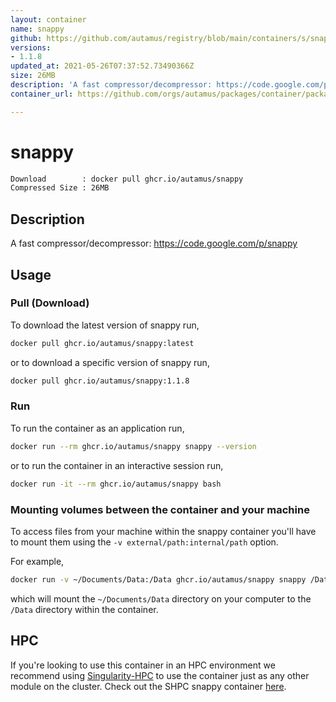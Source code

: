 ```yaml
---
layout: container
name: snappy
github: https://github.com/autamus/registry/blob/main/containers/s/snappy/spack.yaml
versions:
- 1.1.8
updated_at: 2021-05-26T07:37:52.73490366Z
size: 26MB
description: 'A fast compressor/decompressor: https://code.google.com/p/snappy'
container_url: https://github.com/orgs/autamus/packages/container/package/snappy

---
```

# snappy
```bash 
Download        : docker pull ghcr.io/autamus/snappy
Compressed Size : 26MB
```

## Description
A fast compressor/decompressor: https://code.google.com/p/snappy

## Usage
### Pull (Download)
To download the latest version of snappy run,

```bash
docker pull ghcr.io/autamus/snappy:latest
```

or to download a specific version of snappy run,

```bash
docker pull ghcr.io/autamus/snappy:1.1.8
```
### Run
To run the container as an application run,
```bash
docker run --rm ghcr.io/autamus/snappy snappy --version
```

or to run the container in an interactive session run,
```bash
docker run -it --rm ghcr.io/autamus/snappy bash
```

### Mounting volumes between the container and your machine
To access files from your machine within the snappy container you'll have to mount them using the `-v external/path:internal/path` option.

For example,
```bash
docker run -v ~/Documents/Data:/Data ghcr.io/autamus/snappy snappy /Data/myData.csv
```
which will mount the `~/Documents/Data` directory on your computer to the `/Data` directory within the container.

## HPC
If you're looking to use this container in an HPC environment we recommend using [Singularity-HPC](https://singularity-hpc.readthedocs.io) to use the container just as any other module on the cluster. Check out the SHPC snappy container [here](https://singularityhub.github.io/singularity-hpc/r/ghcr.io-autamus-snappy/).